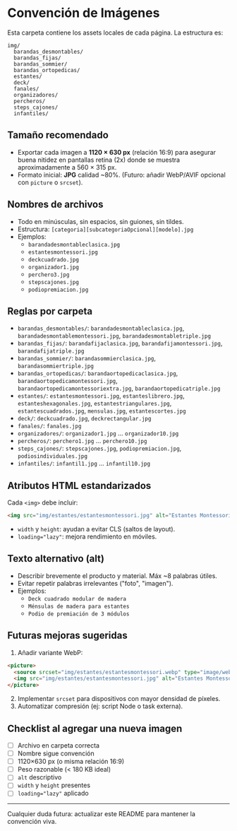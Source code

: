 # Convención de Imágenes

Esta carpeta contiene los assets locales de cada página. La estructura es:

```
img/
  barandas_desmontables/
  barandas_fijas/
  barandas_sommier/
  barandas_ortopedicas/
  estantes/
  deck/
  fanales/
  organizadores/
  percheros/
  steps_cajones/
  infantiles/
```

## Tamaño recomendado
- Exportar cada imagen a **1120 × 630 px** (relación 16:9) para asegurar buena nitidez en pantallas retina (2x) donde se muestra aproximadamente a 560 × 315 px.
- Formato inicial: **JPG** calidad ~80%. (Futuro: añadir WebP/AVIF opcional con `picture` o `srcset`).

## Nombres de archivos
- Todo en minúsculas, sin espacios, sin guiones, sin tildes.
- Estructura: `[categoria][subcategoriaOpcional][modelo].jpg`
- Ejemplos:
  - `barandadesmontableclasica.jpg`
  - `estantesmontessori.jpg`
  - `deckcuadrado.jpg`
  - `organizador1.jpg`
  - `perchero3.jpg`
  - `stepscajones.jpg`
  - `podiopremiacion.jpg`

## Reglas por carpeta
- `barandas_desmontables/`: `barandadesmontableclasica.jpg`, `barandadesmontablemontessori.jpg`, `barandadesmontabletriple.jpg`
- `barandas_fijas/`: `barandafijaclasica.jpg`, `barandafijamontessori.jpg`, `barandafijatriple.jpg`
- `barandas_sommier/`: `barandasommierclasica.jpg`, `barandasommiertriple.jpg`
- `barandas_ortopedicas/`: `barandaortopedicaclasica.jpg`, `barandaortopedicamontessori.jpg`, `barandaortopedicamontessoriextra.jpg`, `barandaortopedicatriple.jpg`
- `estantes/`: `estantesmontessori.jpg`, `estanteslibrero.jpg`, `estanteshexagonales.jpg`, `estantestriangulares.jpg`, `estantescuadrados.jpg`, `mensulas.jpg`, `estantescortes.jpg`
- `deck/`: `deckcuadrado.jpg`, `deckrectangular.jpg`
- `fanales/`: `fanales.jpg`
- `organizadores/`: `organizador1.jpg` ... `organizador10.jpg`
- `percheros/`: `perchero1.jpg` ... `perchero10.jpg`
- `steps_cajones/`: `stepscajones.jpg`, `podiopremiacion.jpg`, `podiosindividuales.jpg`
- `infantiles/`: `infantil1.jpg` ... `infantil10.jpg`

## Atributos HTML estandarizados
Cada `<img>` debe incluir:
```html
<img src="img/estantes/estantesmontessori.jpg" alt="Estantes Montessori de madera" width="560" height="315" loading="lazy">
```
- `width` y `height`: ayudan a evitar CLS (saltos de layout).
- `loading="lazy"`: mejora rendimiento en móviles.

## Texto alternativo (alt)
- Describir brevemente el producto y material. Máx ~8 palabras útiles.
- Evitar repetir palabras irrelevantes ("foto", "imagen").
- Ejemplos:
  - `Deck cuadrado modular de madera`
  - `Ménsulas de madera para estantes`
  - `Podio de premiación de 3 módulos`

## Futuras mejoras sugeridas
1. Añadir variante WebP:
```html
<picture>
  <source srcset="img/estantes/estantesmontessori.webp" type="image/webp">
  <img src="img/estantes/estantesmontessori.jpg" alt="Estantes Montessori de madera" width="560" height="315" loading="lazy">
</picture>
```
2. Implementar `srcset` para dispositivos con mayor densidad de píxeles.
3. Automatizar compresión (ej: script Node o task externa).

## Checklist al agregar una nueva imagen
- [ ] Archivo en carpeta correcta
- [ ] Nombre sigue convención
- [ ] 1120×630 px (o misma relación 16:9)
- [ ] Peso razonable (< 180 KB ideal)
- [ ] `alt` descriptivo
- [ ] `width` y `height` presentes
- [ ] `loading="lazy"` aplicado

---
Cualquier duda futura: actualizar este README para mantener la convención viva.
